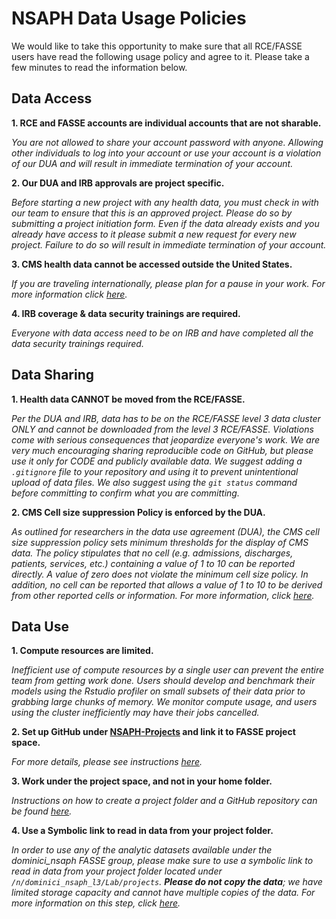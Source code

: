 # NSAPH Data Usage Policies

We would like to take this opportunity to make sure that all RCE/FASSE users have read the following
usage policy and agree to it. Please take a few minutes to read the information below.

## Data Access

**1. RCE and FASSE accounts are individual accounts that are not sharable.**

*You are not allowed to share your account password with anyone. Allowing other individuals to log into your account or use your account is a violation of our DUA and will result in immediate termination of your account.*

**2. Our DUA and IRB approvals are project specific.**

*Before starting a new project with any health data, you must check in with our team to ensure that this is an approved project. Please do so by submitting a project initiation form. Even if the data already exists and you already have access to it please submit a new request for every new project. Failure to do so will result in immediate termination of your account.*

**3. CMS health data cannot be accessed outside the United States.**

*If you are traveling internationally, please plan for a pause in your work. For more information click [*here*](https://resdac.org/articles/cms-non-us-based-researcher-policy).*

**4. IRB coverage & data security trainings are required.**

*Everyone with data access need to be on IRB and have completed all the data security trainings required.*

## Data Sharing

**1. Health data CANNOT be moved from the RCE/FASSE.**

*Per the DUA and IRB, data has to be on the RCE/FASSE level 3 data cluster ONLY and cannot be 
downloaded from the level 3 RCE/FASSE. Violations come with serious consequences that jeopardize 
everyone's work. We are very much encouraging sharing reproducible code on GitHub, but please use 
it only for CODE and publicly available data. We suggest adding a `.gitignore` file to your 
repository and using it to prevent unintentional upload of data files. We also suggest using 
the `git status` command before committing to confirm what you are committing.*

**2. CMS Cell size suppression Policy is enforced by the DUA.**

*As outlined for researchers in the data use agreement (DUA), the CMS cell size suppression policy sets minimum thresholds for the display of CMS data. The policy stipulates that no cell (e.g. admissions, discharges, patients, services, etc.) containing a value of 1 to 10 can be reported directly. A value of zero does not violate the minimum cell size policy. In addition, no cell can be reported that allows a value of 1 to 10 to be derived from other reported cells or information. For more information, click [*here*](https://resdac.org/articles/cms-cell-size-suppression-policy).*

## Data Use

**1. Compute resources are limited.**

*Inefficient use of compute resources by a single user can prevent the entire team from getting work done. Users should develop and benchmark their models using the Rstudio profiler on small subsets of their data prior to grabbing large chunks of memory. We monitor compute usage, and users using the cluster inefficiently may have their jobs cancelled.*

**2. Set up GitHub under [NSAPH-Projects](https://github.com/orgs/NSAPH-Projects) and link it to FASSE project space.**

*For more details, please see instructions [here](https://nsaph.info/fasse.html#step-4-create-a-git-repository-on-github).*

**3. Work under the project space, and not in your home folder.**

*Instructions on how to create a project folder and a GitHub repository can be found [*here*](https://nsaph.info/fasse.html#step-3-project-workspace).*

**4. Use a Symbolic link to read in data from your project folder.**

*In order to use any of the analytic datasets available under the dominici_nsaph FASSE group, please make sure to use a symbolic link to read in data from your project folder located under `/n/dominici_nsaph_l3/Lab/projects`. **Please do not copy the data**; we have limited storage capacity and cannot have multiple copies of the data. For more information on this step, click [here](https://nsaph.info/fasse.html#step-5-analytic-data).*
